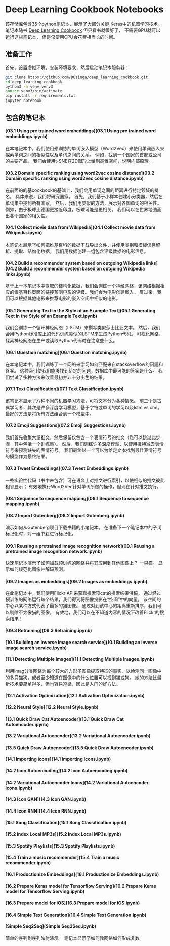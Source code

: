 # Deep Learning Cookbook Notebooks

该存储库包含35个python笔记本，展示了大部分关键
Keras中的机器学习技术。 笔记本随书
[Deep Learning Cookbook](https://www.amazon.com/Deep-Learning-Cookbook-Practical-Recipes) 但只看书就很好了， 不需要GPU就可以运行这些笔记本，
但是仅使用CPU会花费相当长的时间。

## 准备工作

首先，设置虚拟环境，安装环境要求，然后启动笔记本服务器：

```Bash
git clone https://github.com/DOsinga/deep_learning_cookbook.git
cd deep_learning_cookbook
python3 -m venv venv3
source venv3/bin/activate
pip install -r requirements.txt
jupyter notebook
```

## 包含的笔记本

#### [03.1 Using pre trained word embeddings](03.1 Using pre trained word embeddings.ipynb)

在本笔记本中，我们使用预训练的单词嵌入模型（Word2Vec）来使用单词嵌入来探索单词之间的相似性以及单词之间的关系。 例如，找到一个国家的首都或公司的主要产品。 我们会使用t-SNE在2D图形上绘制高维空间，说明内部原理。

#### [03.2 Domain specific ranking using word2vec cosine distance](03.2 Domain specific ranking using word2vec cosine distance.ipynb)

在前面的的基cookbook的基础上，我们会用单词之间的距离进行特定领域的排名。 具体来说，我们将研究国家。 首先，我们基于小样本创建小分类器，然后在单词集中找到所有国家。 然后，我们用类似的方法，展示对各国单词的相关性。 例如，由于板球比德国更接近印度，板球可能是更相关。 我们可以在世界地图画出各个国家的相关性。

#### [04.1 Collect movie data from Wikipedia](04.1 Collect movie data from Wikipedia.ipynb)

本笔记本展示了如何把维基百科的数据下载导出文件，并使用类别和模板信息解析、提取、结构化数据。 我们用数据创建一组包含评级数据的电影信息。

#### [04.2 Build a recommender system based on outgoing Wikipedia links](04.2 Build a recommender system based on outgoing Wikipedia links.ipynb)

基于上一本笔记本中提取的结构化数据，我们会训练一个神经网络，该网络根据相应的维基百科页面的链接预测电影的评级。我们会为电影创建嵌入。 反过来，我们可以根据其他电影来推荐电影的嵌入空间中相似的电影。

#### [05.1 Generating Text in the Style of an Example Text](05.1 Generating Text in the Style of an Example Text.ipynb)

我们会训练一个循环神经网络（LSTM）来撰写类似莎士比亚文本。 然后，我们会用Python标准库上的代码训练类似的LSTM来生成Python代码。 可视化网络，探索神经网络在生产或读取Python代码时在注意些什么。

#### [06.1 Question matching](06.1 Question matching.ipynb)

在本笔记本中，我们训练了一个网络来学习如何匹配来自stackoverflow的问题和答案。 这种索引使我们能够找到给定的问题，数据库中最可能的答案是什么。 我们尝试了多种方法来改善最初并非十分出色的结果。

#### [07.1 Text Classification](07.1 Text Classification.ipynb)

该笔记本显示了八种不同的机器学习方法，可将文本分为各种情感。 前三个是古典学习者，其次是许多深度学习模型，基于字符或单词的学习以及lstm vs cnn。 最好的方法是将所有方法组合到一个模型中。

#### [07.2 Emoji Suggestions](07.2 Emoji Suggestions.ipynb)

我们首先收集大量推文，然后保留仅包含一个表情符号的推文（您可以跳过此步骤，其中包括一个训练集）。 然后，我们训练许多深度模型，以使用推特减去表情符号来预测缺失的表情符号。 我们最终以一个可以为给定文本找到最佳表情符号的模型作为最终结果。

#### [07.3 Tweet Embeddings](07.3 Tweet Embeddings.ipynb)

一些实验性代码（书中未包含）可在语义上对推文进行索引，以使相似的推文彼此相邻显示； 有效地执行Word2Vec针对单词所做的操作，但现在针对推文执行。

#### [08.1 Sequence to sequence mapping](08.1 Sequence to sequence mapping.ipynb)
#### [08.2 Import Gutenberg](08.2 Import Gutenberg.ipynb)

演示如何从Gutenberg项目下载书籍的小笔记本。 在准备下一个笔记本中的子词标记化时，对一组书籍进行标记化。

#### [09.1 Reusing a pretrained image recognition network](09.1 Reusing a pretrained image recognition network.ipynb)

快速笔记本演示了如何加载预训练的网络并将其应用到其他图像上？ 一只猫。 显示如何规范化图像并解码预测。

#### [09.2 Images as embeddings](09.2 Images as embeddings.ipynb)

在此笔记本中，我们使用Flickr API来获取搜索项cat的搜索结果供稿。 通过经过预训练的网络运行每个结果，我们得到将图像投影在“空间”中的向量。 该空间的中心以某种方式代表了最多的猫图像。 通过对到该中心的距离重新排序，我们可以剔除不太像猫的图像。 有效地，我们可以在不知道内容的情况下改善Flickr的搜索结果！

#### [09.3 Retraining](09.3 Retraining.ipynb)
#### [10.1 Building an inverse image search service](10.1 Building an inverse image search service.ipynb)
#### [11.1 Detecting Multiple Images](11.1 Detecting Multiple Images.ipynb)

利用imag分类网络为每个较大的方形子图像提取特征的事实，以检测同一图像中的多只猫狗，或者至少知道在图像中的什么位置可以找到猫或狗。 她的方法比最新技术要简单得多，但也容易遵循，因此是入门的好方法。

#### [12.1 Activation Optimization](12.1 Activation Optimization.ipynb)
#### [12.2 Neural Style](12.2 Neural Style.ipynb)
#### [13.1 Quick Draw Cat Autoencoder](13.1 Quick Draw Cat Autoencoder.ipynb)
#### [13.2 Variational Autoencoder](13.2 Variational Autoencoder.ipynb)
#### [13.5 Quick Draw Autoencoder](13.5 Quick Draw Autoencoder.ipynb)
#### [14.1 Importing icons](14.1 Importing icons.ipynb)
#### [14.2 Icon Autoencoding](14.2 Icon Autoencoding.ipynb)
#### [14.2 Variational Autoencoder Icons](14.2 Variational Autoencoder Icons.ipynb)
#### [14.3 Icon GAN](14.3 Icon GAN.ipynb)
#### [14.4 Icon RNN](14.4 Icon RNN.ipynb)
#### [15.1 Song Classification](15.1 Song Classification.ipynb)
#### [15.2 Index Local MP3s](15.2 Index Local MP3s.ipynb)
#### [15.3 Spotify Playlists](15.3 Spotify Playlists.ipynb)
#### [15.4 Train a music recommender](15.4 Train a music recommender.ipynb)
#### [16.1 Productionize Embeddings](16.1 Productionize Embeddings.ipynb)
#### [16.2 Prepare Keras model for Tensorflow Serving](16.2 Prepare Keras model for Tensorflow Serving.ipynb)
#### [16.3 Prepare model for iOS](16.3 Prepare model for iOS.ipynb)
#### [16.4 Simple Text Generation](16.4 Simple Text Generation.ipynb)
#### [Simple Seq2Seq](Simple Seq2Seq.ipynb)

简单的序列到序列映射演示。 笔记本显示了如何教网络如何形成复数。
